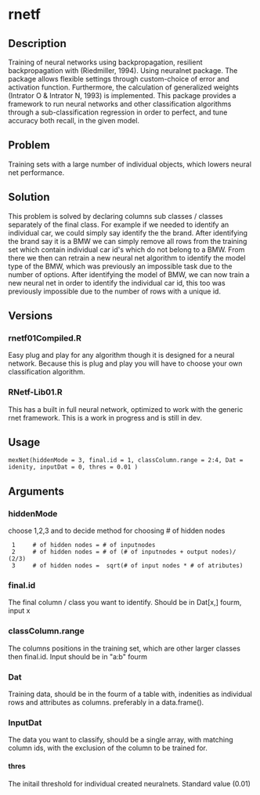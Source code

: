 # rnetf

## Description
Training of neural networks using backpropagation, resilient backpropagation with (Riedmiller, 1994). Using neuralnet package. The package allows flexible settings through custom-choice of error and activation function. Furthermore, the calculation of generalized weights (Intrator O & Intrator N, 1993) is implemented. This package provides a framework to run neural networks and other classification algorithms through a sub-classification regression in order to perfect, and tune accuracy both recall, in the given model.

## Problem
Training sets with a large number of individual objects, which lowers neural net performance.

## Solution
This problem is solved by declaring columns sub classes / classes separately of the final class. For example if we needed to identify an individual car, we could simply say identify the the brand. After identifying the brand say it is a BMW we can simply remove all rows from the training set which contain individual car id's which do not belong to a BMW. From there we then can retrain a new neural net algorithm to identify the model type of the BMW, which was previously an impossible task due to the number of options. After identifying the model of BMW, we can now train a new neural net in order to identify the individual car id, this too was previously impossible due to the number of rows with a unique id. 

## Versions
### rnetf01Compiled.R
Easy plug and play for any algorithm though it is designed for a neural network. Because this is plug and play you will have to choose your own classification algorithm.
### RNetf-Lib01.R
This has a built in full neural network, optimized to work with the generic rnet framework. This is a work in progress and is still in dev.

## Usage 
```{r}
mexNet(hiddenMode = 3, final.id = 1, classColumn.range = 2:4, Dat = idenity, inputDat = 0, thres = 0.01 )
```


## Arguments

### hiddenMode
choose 1,2,3 and to decide method for choosing # of hidden nodes

     1     # of hidden nodes = # of inputnodes 
     2     # of hidden nodes = # of (# of inputnodes + output nodes)/ (2/3)
     3     # of hidden nodes =  sqrt(# of input nodes * # of atributes)
                
### final.id
The final column / class  you want to identify. Should be in Dat[x,] fourm, input x

### classColumn.range
The columns positions in the training set, which are other larger classes then final.id. Input should be in "a:b" fourm

### Dat
Training data, should be in the fourm of a table with, indenities as individual rows and attributes as columns. preferably in a data.frame().

### InputDat
The data you want to classify, should be a single array, with matching column ids, with the exclusion of the column to be trained for.
#### thres
The initail threshold for individual created neuralnets. Standard value (0.01)


